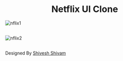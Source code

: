 <h1 align="center"> Netflix UI Clone</h1>

![nflix1](https://user-images.githubusercontent.com/78317220/199172724-9c704ca3-980a-44a1-80a3-58a9ec5b9b8e.png) </br></br> 

![nflix2](https://user-images.githubusercontent.com/78317220/199172729-522c0bc9-dc27-4d29-9ac0-d7cc3f22f655.png)  </br></br> 

Designed By <a href="https://linkedin.com/in/sudoshivesh/">Shivesh Shivam</a>

